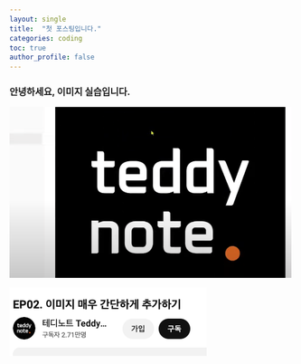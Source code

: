 ```yaml
---
layout: single
title:  "첫 포스팅입니다."
categories: coding
toc: true
author_profile: false
---
```


### 안녕하세요, 이미지 실습입니다.

![image-20240912215355255](../images/2024-09-12-second/image-20240912215355255.png)

![image-20240912215614357](../images/2024-09-12-second/image-20240912215614357.png)
